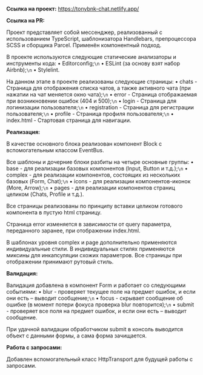 **Ссылка на проект:** https://tonybnk-chat.netlify.app/

**Ссылка на PR:**

Проект представляет собой мессенджер, реализованный с использованием TypeScript,
шаблонизатора Handlebars, препроцессора SCSS и сборщика Parcel. Применён
компонентный подход.

В проекте используются следующие статические анализаторы и инструменты кода:
• Editorconfig;`\n`
• ESLint (за основу взят набор Airbnb);`\n`
• Stylelint.

На данном этапе в проекте реализованы следующие страницы:
• chats - Страница для отображения списка чатов, а также активного чата (при
нажатии на чат меняется окно чата);`\n`
• error - Страница отображаемая при возникновении ошибок (404 и 500);`\n`
• login - Страница для логинизации пользователя;`\n`
• registration - Страница для регистрации пользователя;`\n`
• profile - Страница профиля пользователя;`\n`
• index.html - Стартовая страница для навигации.

**Реализация:**

В качестве основного блока реализован компонент Block с вспомогательным классом
EventBus.

Все шаблоны и дочерние блоки разбиты на четыре основные группы:
• base - для реализации базовых компонентов (Input, Button и т.д.);`\n`
• complex - для реализации компонентов, состоящих из нескольких базовых (Form,
Chat);`\n`
• icons - для реализации компонентов-иконок (More, Arrow);`\n`
• pages - для реализации компонентов страниц целиком (Chats, Profile и т.д.).

Все страницы реализованы по принципу вставки целиком готового компонента в
пустую html страницу.

Страница error изменяется в зависимости от query параметра, переданного заранее,
при отображении index.html.

В шаблонах уровня complex и page дополнительно применяются индивидуальные стили.
В индивидуальных стилях применяются миксины для инкапсуляции схожих параметров.
Все страницы при отображении принимают рутовый стиль.

**Валидация:**

Валидация добавлена в компонент Form и работает со следующими событиями:
• blur - проверяет текущее поле на предмет ошибок, и если они есть – выводит
сообщение;`\n`
• focus - скрывает сообщение об ошибке (в момент потери фокуса проверка blur
повторится);`\n`
• submit - проверяет все поля на предмет ошибок, и если они есть – выводит
сообщение.

При удачной валидации обработчиком submit в консоль выводится объект с данными
формы, а сама форма зачищается.

**Работа с запросами:**

Добавлен вспомогательный класс HttpTransport для будущей работы с запросами.
